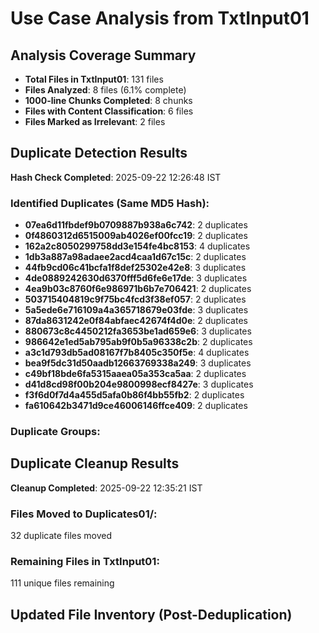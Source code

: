 # Use Case Analysis from TxtInput01

## Analysis Coverage Summary
- **Total Files in TxtInput01**: 131 files
- **Files Analyzed**: 8 files (6.1% complete)
- **1000-line Chunks Completed**: 8 chunks
- **Files with Content Classification**: 6 files
- **Files Marked as Irrelevant**: 2 files

## Duplicate Detection Results
**Hash Check Completed**: 2025-09-22 12:26:48 IST

### Identified Duplicates (Same MD5 Hash):

- **07ea6d11fbdef9b0709887b938a6c742**: 2 duplicates
- **0f4860312d6515009ab4026ef00fcc19**: 2 duplicates
- **162a2c8050299758dd3e154fe4bc8153**: 4 duplicates
- **1db3a887a98adaee2acd4caa1d67c15c**: 2 duplicates
- **44fb9cd06c41bcfa1f8def25302e42e8**: 3 duplicates
- **4de0889242630d6370fff5d6fe6e17de**: 3 duplicates
- **4ea9b03c8760f6e986971b6b7e706421**: 2 duplicates
- **503715404819c9f75bc4fcd3f38ef057**: 2 duplicates
- **5a5ede6e716109a4a365718679e03fde**: 3 duplicates
- **87da8631242e0f84abfaec42674f4d0e**: 2 duplicates
- **880673c8c4450212fa3653be1ad659e6**: 3 duplicates
- **986642e1ed5ab795ab9f0b5a96338c2b**: 2 duplicates
- **a3c1d793db5ad08167f7b8405c350f5e**: 4 duplicates
- **bea9f5dc31d50aadb12663769338a249**: 3 duplicates
- **c49bf18bde6fa5315aaea05a353ca5aa**: 2 duplicates
- **d41d8cd98f00b204e9800998ecf8427e**: 3 duplicates
- **f3f6d0f7d4a455d5afa0b86f4bb55fb2**: 2 duplicates
- **fa610642b3471d9ce46006146ffce409**: 2 duplicates

### Duplicate Groups:


## Duplicate Cleanup Results
**Cleanup Completed**: 2025-09-22 12:35:21 IST

### Files Moved to Duplicates01/:
32 duplicate files moved

### Remaining Files in TxtInput01:
111 unique files remaining

## Updated File Inventory (Post-Deduplication)

